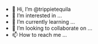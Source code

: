 - 👋 Hi, I’m @trippietequila
- 👀 I’m interested in ...
- 🌱 I’m currently learning ...
- 💞️ I’m looking to collaborate on ...
- 📫 How to reach me ...

<!---
trippietequila/trippietequila is a ✨ special ✨ repository because its `README.md` (this file) appears on your GitHub profile.
You can click the Preview link to take a look at your changes.
--->
